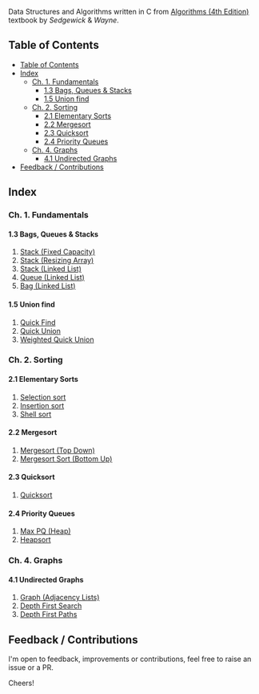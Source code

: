 
Data Structures and Algorithms written in C from [Algorithms (4th Edition)](https://algs4.cs.princeton.edu/home/) textbook by *Sedgewick* & *Wayne*.

## Table of Contents

- [Table of Contents](#table-of-contents)
- [Index](#index)
  - [Ch. 1. Fundamentals](#ch-1-fundamentals)
    - [1.3 Bags, Queues \& Stacks](#13-bags-queues--stacks)
    - [1.5 Union find](#15-union-find)
  - [Ch. 2. Sorting](#ch-2-sorting)
    - [2.1 Elementary Sorts](#21-elementary-sorts)
    - [2.2 Mergesort](#22-mergesort)
    - [2.3 Quicksort](#23-quicksort)
    - [2.4 Priority Queues](#24-priority-queues)
  - [Ch. 4. Graphs](#ch-4-graphs)
    - [4.1 Undirected Graphs](#41-undirected-graphs)
- [Feedback / Contributions](#feedback--contributions)

## Index

### Ch. 1. Fundamentals

#### 1.3 Bags, Queues & Stacks

1. [Stack (Fixed Capacity)](./lib/stack/stack_fixed_capacity/stack_fixed_capacity.c)
1. [Stack (Resizing Array)](./lib/stack/stack_resizing_array/stack_resizing_array.c)
1. [Stack (Linked List)](./lib/stack/stack_linked_list/stack_linked_list.c)
1. [Queue (Linked List)](./lib/queue/queue_linked/queue_linked_list.c)
1. [Bag (Linked List)](./lib/bag/bag_linked/bag_linked.c)

#### 1.5 Union find

1. [Quick Find](./lib/union_find/quick_find/quick_find.c)
1. [Quick Union](./lib/union_find/quick_union/quick_union.c)
1. [Weighted Quick Union](./lib/union_find/quick_union_weighted/quick_union_weighted.c)

### Ch. 2. Sorting

#### 2.1 Elementary Sorts

1. [Selection sort](./lib/sorting/sort_selection/sort_selection.c)
1. [Insertion sort](./lib/sorting/sort_insertion/sort_insertion.c)
1. [Shell sort](./lib/sorting/sort_shell/sort_shell.c)

#### 2.2 Mergesort

1. [Mergesort (Top Down)](./lib/sorting/sort_merge_top_down/sort_merge_top_down.c)
1. [Mergesort Sort (Bottom Up)](./lib/sorting/sort_merge_bottom_up/sort_merge_bottom_up.c)

#### 2.3 Quicksort

1. [Quicksort](./lib/sorting/sort_quick/sort_quick.c)

#### 2.4 Priority Queues

1. [Max PQ (Heap)](./lib/priority_queue/pq_max_heap/pq_max_heap.c)
1. [Heapsort](./lib/sorting/sort_heap/sort_heap.c)

### Ch. 4. Graphs

#### 4.1 Undirected Graphs

1. [Graph (Adjacency Lists)](./lib/graph/graph/graph.c)
1. [Depth First Search](./lib/graph/graph_search_dfs/graph_search_dfs.c)
1. [Depth First Paths](./lib/graph/graph_search_dfp/graph_search_dfp.c)

## Feedback / Contributions

I'm open to feedback, improvements or contributions, feel free to raise an issue
or a PR.

Cheers!
